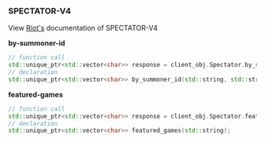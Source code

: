 ### SPECTATOR-V4

View [Riot's](https://developer.riotgames.com/apis#spectator-v4) documentation of SPECTATOR-V4

**by-summoner-id**
```cpp
// function call
std::unique_ptr<std::vector<char>> response = client_obj.Spectator.by_summoner_id("<routing>", "<summoner-id>");
// declaration
std::unique_ptr<std::vector<char>> by_summoner_id(std::string, std::string);
```
**featured-games**
```cpp
// function call
std::unique_ptr<std::vector<char>> response = client_obj.Spectator.featured_games("<routing>");
// declaration
std::unique_ptr<std::vector<char>> featured_games(std::string);
```
